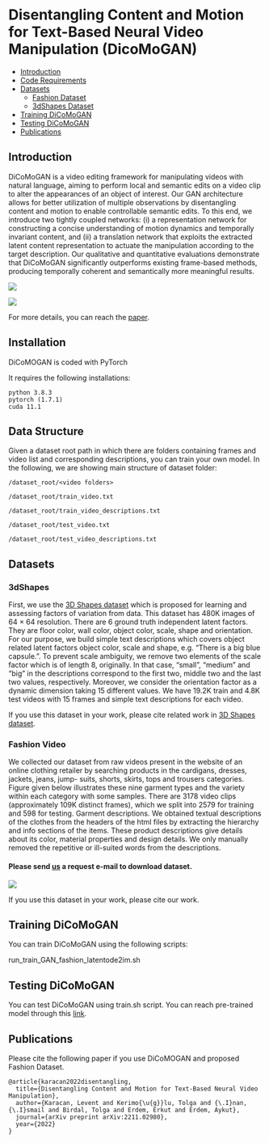 # Disentangling Content and Motion for Text-Based Neural Video Manipulation (DicoMoGAN)

- [Introduction](#introduction)
- [Code Requirements](#requirements)
- [Datasets](#data-structure)
    - [Fashion Dataset](#fashion)
    - [3dShapes Dataset](#3dshapes)
- [Training DiCoMoGAN](#training)
- [Testing DiCoMoGAN](#testing)
- [Publications](#publications)

## Introduction

DiCoMoGAN is a video editing framework for manipulating videos with natural language, aiming to perform local and semantic edits on a video clip to alter the appearances of an object of interest. Our GAN architecture allows for better utilization of multiple observations by disentangling content and motion to enable controllable semantic edits. To this end, we introduce two tightly coupled networks: (i) a representation network for constructing a concise understanding of motion dynamics and temporally invariant content, and (ii) a translation network that exploits the extracted latent content representation to actuate the manipulation according to the target description. Our qualitative and quantitative evaluations demonstrate that DiCoMoGAN significantly outperforms existing frame-based methods, producing temporally coherent and semantically more meaningful results.


![](architecture.png)

![](teaser.png)

For more details, you can reach the [paper](https://arxiv.org/abs/2211.02980). 
## Installation

DiCoMOGAN is coded with PyTorch

It requires the following installations:

```
python 3.8.3
pytorch (1.7.1)
cuda 11.1
```


## Data Structure

Given a dataset root path in which there are folders containing frames and video list  and corresponding descriptions, you can train your own model.
In the following, we are showing main structure of dataset folder:

`/dataset_root/<video folders>`

`/dataset_root/train_video.txt`

`/dataset_root/train_video_descriptions.txt`

`/dataset_root/test_video.txt`

`/dataset_root/test_video_descriptions.txt`


## Datasets

### 3dShapes
First, we use the [3D Shapes dataset](https://github.com/deepmind/3d-shapes) which is proposed for learning and
assessing factors of variation from data. This dataset has 480K images of 64 × 64 resolution.
There are 6 ground truth independent latent factors. They are floor color, wall color, object
color, scale, shape and orientation. For our purpose, we build simple text descriptions which
covers object related latent factors object color, scale and shape, e.g. “There is a big blue
capsule.”. To prevent scale ambiguity, we remove two elements of the scale factor which
is of length 8, originally. In that case, “small”, “medium” and “big” in the descriptions
correspond to the first two, middle two and the last two values, respectively. Moreover, we
consider the orientation factor as a dynamic dimension taking 15 different values. We have
19.2K train and 4.8K test videos with 15 frames and simple text descriptions for each video. 

If you use this dataset in your work, please cite related work in [3D Shapes dataset](https://github.com/deepmind/3d-shapes).


### Fashion Video

We collected our dataset from raw videos present in the website of an
online clothing retailer by searching products in the cardigans, dresses, jackets, jeans, jump-
suits, shorts, skirts, tops and trousers categories. Figure given below illustrates these nine garment types
and the variety within each category with some samples. There are 3178 video clips
(approximately 109K distinct frames), which we split into 2579 for training and 598 for
testing.
Garment descriptions. We obtained textual descriptions of the clothes from the headers
of the html files by extracting the hierarchy and info sections of the items. These product
descriptions give details about its color, material properties and design details. We only
manually removed the repetitive or ill-suited words from the descriptions. 

#### Please send [us](levent.karacan@iste.edu.tr) a request e-mail to download dataset.

![](fashion.png)


If you use this dataset in your work, please cite our work.

## Training DiCoMoGAN

You can train DiCoMoGAN using the following scripts:

run_train_GAN_fashion_latentode2im.sh


## Testing DiCoMoGAN

You can test DiCoMoGAN using train.sh script. You can reach pre-trained model through this [link]().

## Publications

Please cite the following paper if you use DiCoMOGAN and proposed Fashion Dataset.

```
@article{karacan2022disentangling,
  title={Disentangling Content and Motion for Text-Based Neural Video Manipulation},
  author={Karacan, Levent and Kerimo{\u{g}}lu, Tolga and {\.I}nan, {\.I}smail and Birdal, Tolga and Erdem, Erkut and Erdem, Aykut},
  journal={arXiv preprint arXiv:2211.02980},
  year={2022}
}
```
